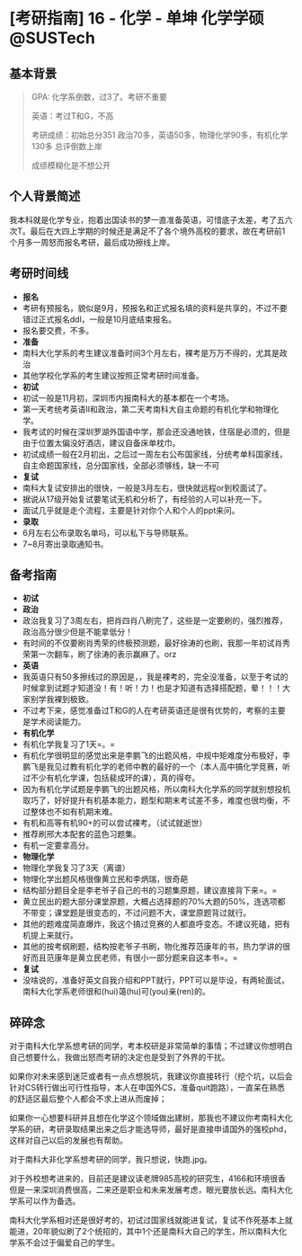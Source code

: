 # [考研指南] 16 - 化学 - 单坤 化学学硕 @SUSTech

## 基本背景
>GPA: 化学系倒数，过3了。考研不重要
>
>英语：考过T和G，不高
>
>考研成绩：初始总分351 政治70多，英语50多，物理化学90多，有机化学130多 总评倒数上岸
>
>成绩模糊化是不想公开

## 个人背景简述
我本科就是化学专业，抱着出国读书的梦一直准备英语，可惜底子太差，考了五六次T。最后在大四上学期的时候还是满足不了各个境外高校的要求，故在考研前1个月多一周怒而报名考研，最后成功擦线上岸。

## 考研时间线
- **报名**
 - 考研有预报名，貌似是9月，预报名和正式报名填的资料是共享的，不过不要错过正式报名ddl，一般是10月底结束报名。
 - 报名要交费，不多。
- **准备**
 - 南科大化学系的考生建议准备时间3个月左右，裸考是万万不得的，尤其是政治
 - 其他学校化学系的考生建议按照正常考研时间准备。
- **初试**
 - 初试一般是11月初，深圳市内报南科大的基本都在一个考场。
 - 第一天考统考英语II和政治，第二天考南科大自主命题的有机化学和物理化学。
 - 我考试的时候在深圳罗湖外国语中学，那会还没通地铁，住宿是必须的，但是由于位置太偏没好酒店，建议自备床单枕巾。
 - 初试成绩一般在2月初出，之后过一周左右公布国家线，分统考单科国家线，自主命题国家线，总分国家线，全部必须够线，缺一不可
- **复试**
 - 南科大复试安排出的很快，一般是3月左右，很快就远程or到校面试了。
 - 据说从17级开始复试要笔试无机和分析了，有经验的人可以补充一下。
 - 面试几乎就是走个流程，主要是针对你个人和个人的ppt来问。
- **录取**
 - 6月左右公布录取名单吗，可以私下与导师联系。
 - 7~8月寄出录取通知书。

## 备考指南
- **初试**
 - **政治**
  - 政治我复习了3周左右，把肖四肖八刷完了，这些是一定要刷的，强烈推荐，政治高分很少但是不能拿低分！
  - 有时间的不仅要刷肖秀荣的终极预测题，最好徐涛的也刷，我那一年初试肖秀荣第一次翻车，刷了徐涛的表示赢麻了。orz
 - **英语**
  - 我英语只有50多擦线过的原因是，，我是裸考的，完全没准备，以至于考试的时候拿到试题才知道没！有！听！力！也是才知道有选择搭配题，晕！！！大家别学我裸到极致。
  - 不过考下来，感觉准备过T和G的人在考研英语还是很有优势的，考察的主要是学术阅读能力。
 - **有机化学**
  - 有机化学我复习了1天=。=
  - 有机化学很明显的感觉出来是李鹏飞的出题风格，中规中矩难度分布极好，李鹏飞是我见过教有机化学的老师中教的最好的一个（本人高中搞化学竞赛，听过不少有机化学课，包括裴成环的课），真的得夸。
  - 因为有机化学试题是李鹏飞的出题风格，所以南科大化学系的同学就别想投机取巧了，好好提升有机基本能力，题型和期末考试差不多，难度也很均衡，不过整体也不如有机期末难。
  - 有机和高等有机90+的可以尝试裸考。（试试就逝世）
  - 推荐刷邢大本配套的蓝色习题集。
  - 有机一定要拿高分。
 - **物理化学**
  - 物理化学我复习了3天（离谱）
  - 物理化学出题风格很像黄立民和李炳瑞，很奇葩
  - 结构部分题目全是李老爷子自己的书的习题集原题，建议直接背下来=。=
  - 黄立民出的题大部分课堂原题，大概占选择题的70%大题的50%，连选项都不带变；课堂题是很变态的，不过问题不大，课堂原题背过就行。
  - 其他的题难度简直爆炸，我这个搞过竞赛的人都直呼变态。不建议死磕，把有机提上来就行。
  - 其他的按考纲刷题，结构按老爷子书刷，物化推荐范康年的书，热力学讲的很好而且范康年是黄立民老师，有很小一部分题来自这本书=。=
- **复试**
 - 没啥说的，准备好英文自我介绍和PPT就行，PPT可以是毕设，有两轮面试，南科大化学系老师很和(hui)蔼(hu)可(you)亲(ren)的。

## 碎碎念

对于南科大化学系想考研的同学，考本校研是非常简单的事情；不过建议你想明白自己想要什么，我做出怒而考研的决定也是受到了外界的干扰。

如果你对未来感到迷茫或者有一点点想脱坑，我建议你直接转行（挖个坑，以后会针对CS转行做出可行性指导，本人在申国外CS，准备quit跑路），一直呆在熟悉的舒适区最后整个人都会不求上进从而废掉；

如果你一心想要科研并且想在化学这个领域做出建树，那我也不建议你考南科大化学系的研，考研录取结果出来之后才能选导师，最好是直接申请国外的强校phd，这样对自己以后的发展也有帮助。

对于南科大非化学系想考研的同学，我只想说，快跑.jpg。

对于外校想考进来的，目前还是建议读老牌985高校的研究生，4166和环境很香但是一来深圳消费很高，二来还是职业和未来发展考虑，眼光要放长远。南科大化学系可以作为备选。

南科大化学系相对还是很好考的，初试过国家线就能进复试，复试不作死基本上就能进，20年貌似刷了2个统招的，其中1个还是南科大自己的学生，所以南科大化学系不会过于偏爱自己的学生。
